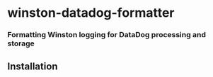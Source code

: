 
# winston-datadog-formatter
### Formatting Winston logging for DataDog processing and storage

## Installation

